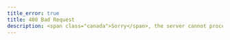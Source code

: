 ```yaml
---
title_error: true
title: 400 Bad Request
description: <span class="canada">Sorry</span>, the server cannot process your request.
---
```

